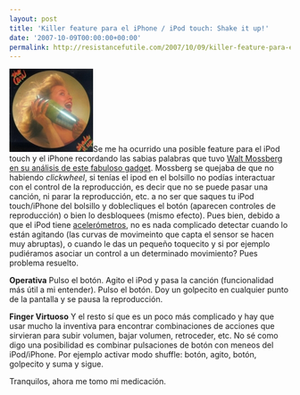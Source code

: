 ```yaml
---
layout: post
title: 'Killer feature para el iPhone / iPod touch: Shake it up!'
date: '2007-10-09T00:00:00+00:00'
permalink: http://resistancefutile.com/2007/10/09/killer-feature-para-el-iphone-ipod-touch-shake-it-up/
---
```

<img src='/assets/shakeitup.jpg' alt='Sahke it up' class="derecha_borde" />Se me ha ocurrido una posible feature para el iPod touch y el iPhone recordando las sabias palabras que tuvo <a href="http://www.applesfera.com/2007/09/21-video-walt-mossberg-da-un-repaso-interesante-al-ipod-touch">Walt Mossberg en su análisis de este fabuloso gadget</a>. Mossberg se quejaba de que no habiendo <em>clickwheel</em>, si tenías el ipod en el bolsillo no podías interactuar con el control de la reproducción, es decir que no se puede pasar una canción, ni parar la reproducción, etc. a no ser que saques tu iPod touch/iPhone del bolsillo y doblecliques el botón (aparecen controles de reproducción) o bien lo desbloquees (mismo efecto).
Pues bien, debido a que el iPod tiene <a href="http://es.wikipedia.org/wiki/Aceler%C3%B3metro">acelerómetros</a>, no es nada complicado detectar cuando lo están agitando (las curvas de movimeinto que capta el sensor se hacen muy abruptas), o cuando le das un pequeño toquecito y si por ejemplo pudiéramos asociar un control a un determinado movimiento? Pues problema resuelto.

<strong>Operativa</strong>
Pulso el botón. Agito el iPod y pasa la canción (funcionalidad más útil a mi entender).
Pulso el botón. Doy un golpecito en cualquier punto de la pantalla y se pausa la reproducción.

<strong>Finger Virtuoso</strong>
Y el resto sí que es un poco más complicado y hay que usar mucho la inventiva para encontrar combinaciones de acciones que sirvieran para subir volumen, bajar volumen, retroceder, etc. No sé como digo una posibilidad es combinar pulsaciones de botón con meneos del iPod/iPhone. Por ejemplo activar modo shuffle: botón, agito, botón, golpecito y suma y sigue.

Tranquilos, ahora me tomo mi medicación.
